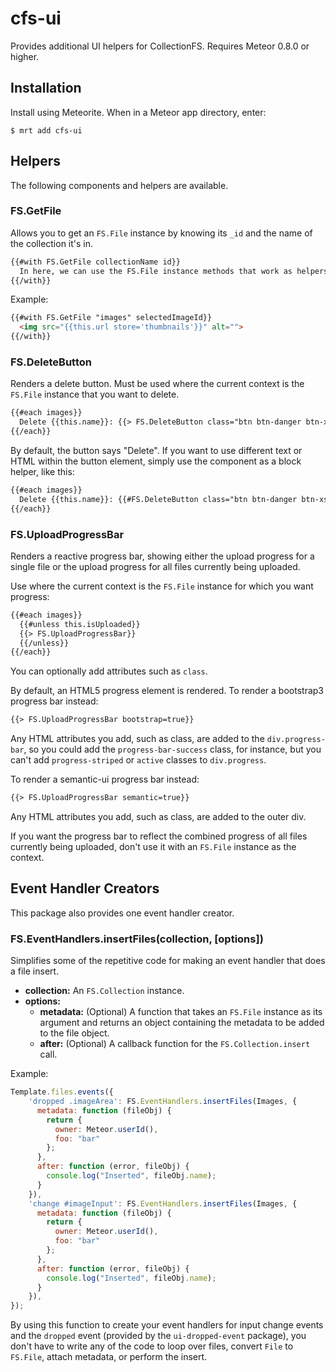 cfs-ui
=========================

Provides additional UI helpers for CollectionFS. Requires Meteor 0.8.0 or higher.

## Installation

Install using Meteorite. When in a Meteor app directory, enter:

```
$ mrt add cfs-ui
```

## Helpers

The following components and helpers are available.

### FS.GetFile

Allows you to get an `FS.File` instance by knowing its `_id` and the name of the collection it's in.

```html
{{#with FS.GetFile collectionName id}}
  In here, we can use the FS.File instance methods that work as helpers, such as {{url}} or {{isImage}}
{{/with}}
```

Example:

```html
{{#with FS.GetFile "images" selectedImageId}}
  <img src="{{this.url store='thumbnails'}}" alt="">
{{/with}}
```

### FS.DeleteButton

Renders a delete button. Must be used where the current context is the `FS.File` instance that you want to delete.

```html
{{#each images}}
  Delete {{this.name}}: {{> FS.DeleteButton class="btn btn-danger btn-xs"}}
{{/each}}
```

By default, the button says "Delete". If you want to use different text or HTML within the button element, simply
use the component as a block helper, like this:

```html
{{#each images}}
  Delete {{this.name}}: {{#FS.DeleteButton class="btn btn-danger btn-xs"}}Delete Me{{/FS.DeleteButton}}
{{/each}}
```

### FS.UploadProgressBar

Renders a reactive progress bar, showing either the upload progress for a single file or the upload progress for all files currently being uploaded.

Use where the current context is the `FS.File` instance for which you want progress:

```html
{{#each images}}
  {{#unless this.isUploaded}}
  {{> FS.UploadProgressBar}}
  {{/unless}}
{{/each}}
```

You can optionally add attributes such as `class`.

By default, an HTML5 progress element is rendered. To render a bootstrap3 progress bar instead:

```html
{{> FS.UploadProgressBar bootstrap=true}}
```

Any HTML attributes you add, such as class, are added to the `div.progress-bar`, so you could add the `progress-bar-success` class, for instance, but you can't add `progress-striped` or `active` classes to `div.progress`.

To render a semantic-ui progress bar instead:

```html
{{> FS.UploadProgressBar semantic=true}}
```

Any HTML attributes you add, such as class, are added to the outer div.

If you want the progress bar to reflect the combined progress of all files currently being uploaded, don't use it
with an `FS.File` instance as the context.

## Event Handler Creators

This package also provides one event handler creator.

### FS.EventHandlers.insertFiles(collection, [options])

Simplifies some of the repetitive code for making an event handler that does a file insert.

* **collection:** An `FS.Collection` instance.
* **options:**
    * **metadata:** (Optional) A function that takes an `FS.File` instance as its argument and returns an object containing the metadata to be added to the file object.
    * **after:** (Optional) A callback function for the `FS.Collection.insert` call.

Example:

```js
Template.files.events({
	'dropped .imageArea': FS.EventHandlers.insertFiles(Images, {
	  metadata: function (fileObj) {
	    return {
	      owner: Meteor.userId(),
	      foo: "bar"
	    };
	  },
	  after: function (error, fileObj) {
	    console.log("Inserted", fileObj.name);
	  }
	}),
	'change #imageInput': FS.EventHandlers.insertFiles(Images, {
	  metadata: function (fileObj) {
	    return {
	      owner: Meteor.userId(),
	      foo: "bar"
	    };
	  },
	  after: function (error, fileObj) {
	    console.log("Inserted", fileObj.name);
	  }
	}),
});
```

By using this function to create your event handlers for input change events and the `dropped` event (provided by the `ui-dropped-event` package), you don't have to write any of the code to loop over files, convert `File` to `FS.File`, attach metadata, or perform the insert.